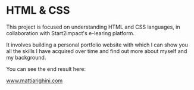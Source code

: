 # HTML & CSS
This project is focused on understanding HTML and CSS languages, in collaboration with Start2impact's e-learing platform.

It involves building a personal portfolio website with which I can show you all the skills I have acquired over time and find out more about myself and my background.

You can see the end result here:

www.mattiarighini.com
